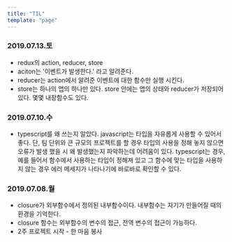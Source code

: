 ```yaml
---
title: "TIL"
template: "page"
---
```

### 2019.07.13.토
- redux의 action, reducer, store
- aciton는 '이벤트가 발생한다.' 라고 알려준다.
- reducer는 action에서 알려준 이벤트에 대한 함수만 실행 시킨다.
- store는 하나의 앱의 하나만 있다. store 안에는 앱의 상태와 reducer가 저장되어 있다. 몇몇 내장함수도 있다.

### 2019.07.10.수
- typescript를 왜 쓰는지 알았다. javascript는 타입을 자유롭게 사용할 수 있어서 좋다. 단, 팀 단위와 큰 규모의 프로젝트를 할 경우 타입의 사용을 정해 놓지 않으면 오류가 발생 했을 시 왜 발생했는지 파악하는데 어려움이 있다. typescript는 경우, 예를 들어서 함수에서 사용하는 타입이 정해져 있고 그 함수에 맞는 타입을 사용하지 않는 경우 에러 메세지가 나타나기에 바로바로 확인할 수 있다.


### 2019.07.08.월
- closure가 외부함수에서 정의된 내부함수이다. 내부함수는 자기가 만들어질 때의 환경을 기억한다.
- closure 함수는 외부함수의 변수의 접근, 전역 변수의 접근이 가능하다.
- 2주 프로젝트 시작 - 한 마음 봉사
